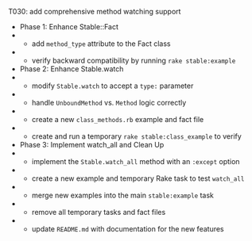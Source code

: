 
T030: add comprehensive method watching support
- Phase 1: Enhance Stable::Fact
- - add `method_type` attribute to the Fact class
- - verify backward compatibility by running `rake stable:example`
- Phase 2: Enhance Stable.watch
- - modify `Stable.watch` to accept a `type:` parameter
- - handle `UnboundMethod` vs. `Method` logic correctly
- - create a new `class_methods.rb` example and fact file
- - create and run a temporary `rake stable:class_example` to verify
- Phase 3: Implement watch_all and Clean Up
- - implement the `Stable.watch_all` method with an `:except` option
- - create a new example and temporary Rake task to test `watch_all`
- - merge new examples into the main `stable:example` task
- - remove all temporary tasks and fact files
- - update `README.md` with documentation for the new features